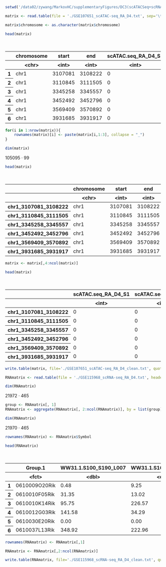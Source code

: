 ```R
setwd('/data02/zywang/MarkovHC/supplementaryFigures/DC3(scATACSeq+scRNASeq)/')
```


```R
matrix <- read.table(file = './GSE107651_scATAC-seq_RA_D4.txt', sep='\t', header = T)
```


```R
matrix$chromosome <- as.character(matrix$chromosome)
```


```R
head(matrix)
```


<table>
<caption>A data.frame: 6 × 99</caption>
<thead>
	<tr><th></th><th scope=col>chromosome</th><th scope=col>start</th><th scope=col>end</th><th scope=col>scATAC.seq_RA_D4_S1</th><th scope=col>scATAC.seq_RA_D4_S2</th><th scope=col>scATAC.seq_RA_D4_S3</th><th scope=col>scATAC.seq_RA_D4_S4</th><th scope=col>scATAC.seq_RA_D4_S5</th><th scope=col>scATAC.seq_RA_D4_S6</th><th scope=col>scATAC.seq_RA_D4_S7</th><th scope=col>⋯</th><th scope=col>scATAC.seq_RA_D4_S87</th><th scope=col>scATAC.seq_RA_D4_S88</th><th scope=col>scATAC.seq_RA_D4_S89</th><th scope=col>scATAC.seq_RA_D4_S90</th><th scope=col>scATAC.seq_RA_D4_S91</th><th scope=col>scATAC.seq_RA_D4_S92</th><th scope=col>scATAC.seq_RA_D4_S93</th><th scope=col>scATAC.seq_RA_D4_S94</th><th scope=col>scATAC.seq_RA_D4_S95</th><th scope=col>scATAC.seq_RA_D4_S96</th></tr>
	<tr><th></th><th scope=col>&lt;chr&gt;</th><th scope=col>&lt;int&gt;</th><th scope=col>&lt;int&gt;</th><th scope=col>&lt;int&gt;</th><th scope=col>&lt;int&gt;</th><th scope=col>&lt;int&gt;</th><th scope=col>&lt;int&gt;</th><th scope=col>&lt;int&gt;</th><th scope=col>&lt;int&gt;</th><th scope=col>&lt;int&gt;</th><th scope=col>⋯</th><th scope=col>&lt;int&gt;</th><th scope=col>&lt;int&gt;</th><th scope=col>&lt;int&gt;</th><th scope=col>&lt;int&gt;</th><th scope=col>&lt;int&gt;</th><th scope=col>&lt;int&gt;</th><th scope=col>&lt;int&gt;</th><th scope=col>&lt;int&gt;</th><th scope=col>&lt;int&gt;</th><th scope=col>&lt;int&gt;</th></tr>
</thead>
<tbody>
	<tr><th scope=row>1</th><td>chr1</td><td>3107081</td><td>3108222</td><td>0</td><td>0</td><td>0</td><td>0</td><td>0</td><td>0</td><td>0</td><td>⋯</td><td>0</td><td>0</td><td>0</td><td>0</td><td>0</td><td>0</td><td>0</td><td>0</td><td>0</td><td>0</td></tr>
	<tr><th scope=row>2</th><td>chr1</td><td>3110845</td><td>3111505</td><td>0</td><td>0</td><td>0</td><td>0</td><td>0</td><td>0</td><td>0</td><td>⋯</td><td>0</td><td>0</td><td>0</td><td>0</td><td>0</td><td>0</td><td>0</td><td>0</td><td>0</td><td>0</td></tr>
	<tr><th scope=row>3</th><td>chr1</td><td>3345258</td><td>3345557</td><td>0</td><td>0</td><td>0</td><td>0</td><td>0</td><td>0</td><td>0</td><td>⋯</td><td>0</td><td>0</td><td>0</td><td>0</td><td>0</td><td>0</td><td>0</td><td>0</td><td>0</td><td>0</td></tr>
	<tr><th scope=row>4</th><td>chr1</td><td>3452492</td><td>3452796</td><td>0</td><td>0</td><td>0</td><td>0</td><td>0</td><td>0</td><td>0</td><td>⋯</td><td>0</td><td>0</td><td>0</td><td>0</td><td>0</td><td>0</td><td>0</td><td>0</td><td>0</td><td>0</td></tr>
	<tr><th scope=row>5</th><td>chr1</td><td>3569409</td><td>3570892</td><td>0</td><td>0</td><td>0</td><td>0</td><td>0</td><td>0</td><td>0</td><td>⋯</td><td>0</td><td>0</td><td>0</td><td>0</td><td>0</td><td>0</td><td>0</td><td>0</td><td>0</td><td>0</td></tr>
	<tr><th scope=row>6</th><td>chr1</td><td>3931685</td><td>3931917</td><td>0</td><td>0</td><td>0</td><td>0</td><td>0</td><td>0</td><td>0</td><td>⋯</td><td>0</td><td>0</td><td>0</td><td>0</td><td>0</td><td>0</td><td>0</td><td>0</td><td>0</td><td>0</td></tr>
</tbody>
</table>




```R
for(i in 1:nrow(matrix)){
    rownames(matrix)[i] <- paste(matrix[i,1:3], collapse = "_")
}
```


```R
dim(matrix)
```


<style>
.list-inline {list-style: none; margin:0; padding: 0}
.list-inline>li {display: inline-block}
.list-inline>li:not(:last-child)::after {content: "\00b7"; padding: 0 .5ex}
</style>
<ol class=list-inline><li>105095</li><li>99</li></ol>




```R
head(matrix)
```


<table>
<caption>A data.frame: 6 × 99</caption>
<thead>
	<tr><th></th><th scope=col>chromosome</th><th scope=col>start</th><th scope=col>end</th><th scope=col>scATAC.seq_RA_D4_S1</th><th scope=col>scATAC.seq_RA_D4_S2</th><th scope=col>scATAC.seq_RA_D4_S3</th><th scope=col>scATAC.seq_RA_D4_S4</th><th scope=col>scATAC.seq_RA_D4_S5</th><th scope=col>scATAC.seq_RA_D4_S6</th><th scope=col>scATAC.seq_RA_D4_S7</th><th scope=col>⋯</th><th scope=col>scATAC.seq_RA_D4_S87</th><th scope=col>scATAC.seq_RA_D4_S88</th><th scope=col>scATAC.seq_RA_D4_S89</th><th scope=col>scATAC.seq_RA_D4_S90</th><th scope=col>scATAC.seq_RA_D4_S91</th><th scope=col>scATAC.seq_RA_D4_S92</th><th scope=col>scATAC.seq_RA_D4_S93</th><th scope=col>scATAC.seq_RA_D4_S94</th><th scope=col>scATAC.seq_RA_D4_S95</th><th scope=col>scATAC.seq_RA_D4_S96</th></tr>
	<tr><th></th><th scope=col>&lt;chr&gt;</th><th scope=col>&lt;int&gt;</th><th scope=col>&lt;int&gt;</th><th scope=col>&lt;int&gt;</th><th scope=col>&lt;int&gt;</th><th scope=col>&lt;int&gt;</th><th scope=col>&lt;int&gt;</th><th scope=col>&lt;int&gt;</th><th scope=col>&lt;int&gt;</th><th scope=col>&lt;int&gt;</th><th scope=col>⋯</th><th scope=col>&lt;int&gt;</th><th scope=col>&lt;int&gt;</th><th scope=col>&lt;int&gt;</th><th scope=col>&lt;int&gt;</th><th scope=col>&lt;int&gt;</th><th scope=col>&lt;int&gt;</th><th scope=col>&lt;int&gt;</th><th scope=col>&lt;int&gt;</th><th scope=col>&lt;int&gt;</th><th scope=col>&lt;int&gt;</th></tr>
</thead>
<tbody>
	<tr><th scope=row>chr1_3107081_3108222</th><td>chr1</td><td>3107081</td><td>3108222</td><td>0</td><td>0</td><td>0</td><td>0</td><td>0</td><td>0</td><td>0</td><td>⋯</td><td>0</td><td>0</td><td>0</td><td>0</td><td>0</td><td>0</td><td>0</td><td>0</td><td>0</td><td>0</td></tr>
	<tr><th scope=row>chr1_3110845_3111505</th><td>chr1</td><td>3110845</td><td>3111505</td><td>0</td><td>0</td><td>0</td><td>0</td><td>0</td><td>0</td><td>0</td><td>⋯</td><td>0</td><td>0</td><td>0</td><td>0</td><td>0</td><td>0</td><td>0</td><td>0</td><td>0</td><td>0</td></tr>
	<tr><th scope=row>chr1_3345258_3345557</th><td>chr1</td><td>3345258</td><td>3345557</td><td>0</td><td>0</td><td>0</td><td>0</td><td>0</td><td>0</td><td>0</td><td>⋯</td><td>0</td><td>0</td><td>0</td><td>0</td><td>0</td><td>0</td><td>0</td><td>0</td><td>0</td><td>0</td></tr>
	<tr><th scope=row>chr1_3452492_3452796</th><td>chr1</td><td>3452492</td><td>3452796</td><td>0</td><td>0</td><td>0</td><td>0</td><td>0</td><td>0</td><td>0</td><td>⋯</td><td>0</td><td>0</td><td>0</td><td>0</td><td>0</td><td>0</td><td>0</td><td>0</td><td>0</td><td>0</td></tr>
	<tr><th scope=row>chr1_3569409_3570892</th><td>chr1</td><td>3569409</td><td>3570892</td><td>0</td><td>0</td><td>0</td><td>0</td><td>0</td><td>0</td><td>0</td><td>⋯</td><td>0</td><td>0</td><td>0</td><td>0</td><td>0</td><td>0</td><td>0</td><td>0</td><td>0</td><td>0</td></tr>
	<tr><th scope=row>chr1_3931685_3931917</th><td>chr1</td><td>3931685</td><td>3931917</td><td>0</td><td>0</td><td>0</td><td>0</td><td>0</td><td>0</td><td>0</td><td>⋯</td><td>0</td><td>0</td><td>0</td><td>0</td><td>0</td><td>0</td><td>0</td><td>0</td><td>0</td><td>0</td></tr>
</tbody>
</table>




```R
matrix <- matrix[,4:ncol(matrix)]
```


```R
head(matrix)
```


<table>
<caption>A data.frame: 6 × 96</caption>
<thead>
	<tr><th></th><th scope=col>scATAC.seq_RA_D4_S1</th><th scope=col>scATAC.seq_RA_D4_S2</th><th scope=col>scATAC.seq_RA_D4_S3</th><th scope=col>scATAC.seq_RA_D4_S4</th><th scope=col>scATAC.seq_RA_D4_S5</th><th scope=col>scATAC.seq_RA_D4_S6</th><th scope=col>scATAC.seq_RA_D4_S7</th><th scope=col>scATAC.seq_RA_D4_S8</th><th scope=col>scATAC.seq_RA_D4_S9</th><th scope=col>scATAC.seq_RA_D4_S10</th><th scope=col>⋯</th><th scope=col>scATAC.seq_RA_D4_S87</th><th scope=col>scATAC.seq_RA_D4_S88</th><th scope=col>scATAC.seq_RA_D4_S89</th><th scope=col>scATAC.seq_RA_D4_S90</th><th scope=col>scATAC.seq_RA_D4_S91</th><th scope=col>scATAC.seq_RA_D4_S92</th><th scope=col>scATAC.seq_RA_D4_S93</th><th scope=col>scATAC.seq_RA_D4_S94</th><th scope=col>scATAC.seq_RA_D4_S95</th><th scope=col>scATAC.seq_RA_D4_S96</th></tr>
	<tr><th></th><th scope=col>&lt;int&gt;</th><th scope=col>&lt;int&gt;</th><th scope=col>&lt;int&gt;</th><th scope=col>&lt;int&gt;</th><th scope=col>&lt;int&gt;</th><th scope=col>&lt;int&gt;</th><th scope=col>&lt;int&gt;</th><th scope=col>&lt;int&gt;</th><th scope=col>&lt;int&gt;</th><th scope=col>&lt;int&gt;</th><th scope=col>⋯</th><th scope=col>&lt;int&gt;</th><th scope=col>&lt;int&gt;</th><th scope=col>&lt;int&gt;</th><th scope=col>&lt;int&gt;</th><th scope=col>&lt;int&gt;</th><th scope=col>&lt;int&gt;</th><th scope=col>&lt;int&gt;</th><th scope=col>&lt;int&gt;</th><th scope=col>&lt;int&gt;</th><th scope=col>&lt;int&gt;</th></tr>
</thead>
<tbody>
	<tr><th scope=row>chr1_3107081_3108222</th><td>0</td><td>0</td><td>0</td><td>0</td><td>0</td><td>0</td><td>0</td><td>0</td><td>0</td><td>0</td><td>⋯</td><td>0</td><td>0</td><td>0</td><td>0</td><td>0</td><td>0</td><td>0</td><td>0</td><td>0</td><td>0</td></tr>
	<tr><th scope=row>chr1_3110845_3111505</th><td>0</td><td>0</td><td>0</td><td>0</td><td>0</td><td>0</td><td>0</td><td>0</td><td>0</td><td>0</td><td>⋯</td><td>0</td><td>0</td><td>0</td><td>0</td><td>0</td><td>0</td><td>0</td><td>0</td><td>0</td><td>0</td></tr>
	<tr><th scope=row>chr1_3345258_3345557</th><td>0</td><td>0</td><td>0</td><td>0</td><td>0</td><td>0</td><td>0</td><td>0</td><td>0</td><td>0</td><td>⋯</td><td>0</td><td>0</td><td>0</td><td>0</td><td>0</td><td>0</td><td>0</td><td>0</td><td>0</td><td>0</td></tr>
	<tr><th scope=row>chr1_3452492_3452796</th><td>0</td><td>0</td><td>0</td><td>0</td><td>0</td><td>0</td><td>0</td><td>0</td><td>0</td><td>0</td><td>⋯</td><td>0</td><td>0</td><td>0</td><td>0</td><td>0</td><td>0</td><td>0</td><td>0</td><td>0</td><td>0</td></tr>
	<tr><th scope=row>chr1_3569409_3570892</th><td>0</td><td>0</td><td>0</td><td>0</td><td>0</td><td>0</td><td>0</td><td>0</td><td>0</td><td>0</td><td>⋯</td><td>0</td><td>0</td><td>0</td><td>0</td><td>0</td><td>0</td><td>0</td><td>0</td><td>0</td><td>0</td></tr>
	<tr><th scope=row>chr1_3931685_3931917</th><td>0</td><td>0</td><td>0</td><td>0</td><td>0</td><td>0</td><td>0</td><td>0</td><td>0</td><td>0</td><td>⋯</td><td>0</td><td>0</td><td>0</td><td>0</td><td>0</td><td>0</td><td>0</td><td>0</td><td>0</td><td>0</td></tr>
</tbody>
</table>




```R
write.table(matrix, file='./GSE107651_scATAC-seq_RA_D4_clean.txt', quote = FALSE, row.names = T, col.names = T)
```


```R
RNAmatrix <- read.table(file = './GSE115968_scRNA-seq_RA_D4.txt', header = T)
```


```R
dim(RNAmatrix)
```


<style>
.list-inline {list-style: none; margin:0; padding: 0}
.list-inline>li {display: inline-block}
.list-inline>li:not(:last-child)::after {content: "\00b7"; padding: 0 .5ex}
</style>
<ol class=list-inline><li>21972</li><li>465</li></ol>




```R
group <- RNAmatrix[, 1] 
RNAmatrix <- aggregate(RNAmatrix[, 2:ncol(RNAmatrix)], by = list(group), FUN = sum)
```


```R
dim(RNAmatrix)
```


<style>
.list-inline {list-style: none; margin:0; padding: 0}
.list-inline>li {display: inline-block}
.list-inline>li:not(:last-child)::after {content: "\00b7"; padding: 0 .5ex}
</style>
<ol class=list-inline><li>21970</li><li>465</li></ol>




```R
rownames(RNAmatrix) <- RNAmatrix$Symbol
```


```R
head(RNAmatrix)
```


<table>
<caption>A data.frame: 6 × 465</caption>
<thead>
	<tr><th></th><th scope=col>Group.1</th><th scope=col>WW31.1.S100_S190_L007</th><th scope=col>WW31.1.S101_S201_L007</th><th scope=col>WW31.1.S102_S202_L007</th><th scope=col>WW31.1.S103_S203_L007</th><th scope=col>WW31.1.S104_S204_L007</th><th scope=col>WW31.1.S105_S205_L007</th><th scope=col>WW31.1.S106_S206_L007</th><th scope=col>WW31.1.S107_S207_L007</th><th scope=col>WW31.1.S109_S209_L007</th><th scope=col>⋯</th><th scope=col>WW31.2.S90_S180_L008</th><th scope=col>WW31.2.S91_S191_L008</th><th scope=col>WW31.2.S92_S192_L008</th><th scope=col>WW31.2.S94_S194_L008</th><th scope=col>WW31.2.S95_S195_L008</th><th scope=col>WW31.2.S96_S196_L008</th><th scope=col>WW31.2.S97_S197_L008</th><th scope=col>WW31.2.S98_S198_L008</th><th scope=col>WW31.2.S99_S199_L008</th><th scope=col>WW31.2.S9_S19_L008</th></tr>
	<tr><th></th><th scope=col>&lt;fct&gt;</th><th scope=col>&lt;dbl&gt;</th><th scope=col>&lt;dbl&gt;</th><th scope=col>&lt;dbl&gt;</th><th scope=col>&lt;dbl&gt;</th><th scope=col>&lt;dbl&gt;</th><th scope=col>&lt;dbl&gt;</th><th scope=col>&lt;dbl&gt;</th><th scope=col>&lt;dbl&gt;</th><th scope=col>&lt;dbl&gt;</th><th scope=col>⋯</th><th scope=col>&lt;dbl&gt;</th><th scope=col>&lt;dbl&gt;</th><th scope=col>&lt;dbl&gt;</th><th scope=col>&lt;dbl&gt;</th><th scope=col>&lt;dbl&gt;</th><th scope=col>&lt;dbl&gt;</th><th scope=col>&lt;dbl&gt;</th><th scope=col>&lt;dbl&gt;</th><th scope=col>&lt;dbl&gt;</th><th scope=col>&lt;dbl&gt;</th></tr>
</thead>
<tbody>
	<tr><th scope=row>1</th><td>0610009O20Rik</td><td>  0.48</td><td>  9.25</td><td>  5.43</td><td>  0.52</td><td>  0.00</td><td>  0.50</td><td>  0.00</td><td>  1.58</td><td>  2.33</td><td>⋯</td><td> 11.03</td><td>  0.00</td><td>  0.00</td><td>  0.00</td><td>  0.00</td><td>  0.00</td><td> 0.00</td><td>  3.53</td><td>  0.00</td><td>  0.00</td></tr>
	<tr><th scope=row>2</th><td>0610010F05Rik</td><td> 31.35</td><td> 13.02</td><td> 41.43</td><td>  0.00</td><td>  0.00</td><td>  2.04</td><td>  0.00</td><td> 26.75</td><td> 57.05</td><td>⋯</td><td> 37.53</td><td>  0.00</td><td> 28.47</td><td>  0.00</td><td> 71.88</td><td> 19.90</td><td>76.98</td><td>  0.75</td><td> 17.16</td><td>  0.00</td></tr>
	<tr><th scope=row>3</th><td>0610010K14Rik</td><td> 95.75</td><td>226.57</td><td>117.39</td><td>253.78</td><td>148.96</td><td> 96.35</td><td>166.16</td><td>142.22</td><td>190.83</td><td>⋯</td><td>206.30</td><td>209.23</td><td>113.25</td><td>244.98</td><td>223.88</td><td>112.98</td><td>77.42</td><td>293.62</td><td>180.65</td><td>272.36</td></tr>
	<tr><th scope=row>4</th><td>0610012G03Rik</td><td>141.58</td><td> 34.29</td><td> 39.30</td><td>155.83</td><td>106.80</td><td>  0.00</td><td> 74.32</td><td>147.53</td><td>104.36</td><td>⋯</td><td> 71.24</td><td>116.11</td><td> 27.85</td><td> 74.46</td><td>105.15</td><td> 73.96</td><td> 0.00</td><td> 47.76</td><td> 44.15</td><td> 44.43</td></tr>
	<tr><th scope=row>5</th><td>0610030E20Rik</td><td>  0.00</td><td>  0.00</td><td> 19.84</td><td>  0.31</td><td>  0.00</td><td>  0.00</td><td>  8.08</td><td>  0.00</td><td>  0.00</td><td>⋯</td><td>  0.00</td><td> 51.97</td><td>  0.62</td><td>  0.00</td><td>  0.00</td><td> 55.76</td><td>63.57</td><td> 15.51</td><td>  0.00</td><td> 19.59</td></tr>
	<tr><th scope=row>6</th><td>0610037L13Rik</td><td>348.92</td><td>222.96</td><td> 88.13</td><td> 94.59</td><td>168.82</td><td>279.19</td><td>209.39</td><td>111.89</td><td>198.31</td><td>⋯</td><td> 89.84</td><td>247.13</td><td> 91.64</td><td> 62.02</td><td> 95.84</td><td>230.68</td><td>65.63</td><td>181.89</td><td> 86.70</td><td>176.14</td></tr>
</tbody>
</table>




```R
rownames(RNAmatrix) <- RNAmatrix[,1]
```


```R
RNAmatrix <- RNAmatrix[,2:ncol(RNAmatrix)]
```


```R
write.table(RNAmatrix, file='./GSE115968_scRNA-seq_RA_D4_clean.txt', quote = FALSE, row.names = T, col.names = T)
```


```R

```

